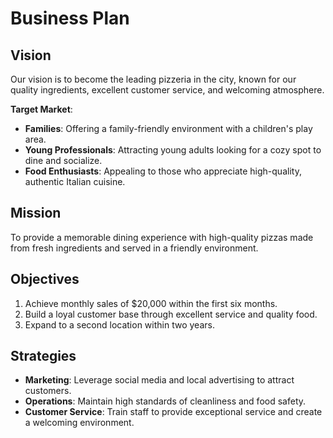 # Business Plan

## Vision
Our vision is to become the leading pizzeria in the city, known for our quality ingredients, excellent customer service, and welcoming atmosphere.

**Target Market**:
- **Families**: Offering a family-friendly environment with a children's play area.
- **Young Professionals**: Attracting young adults looking for a cozy spot to dine and socialize.
- **Food Enthusiasts**: Appealing to those who appreciate high-quality, authentic Italian cuisine.

## Mission
To provide a memorable dining experience with high-quality pizzas made from fresh ingredients and served in a friendly environment.

## Objectives
1. Achieve monthly sales of $20,000 within the first six months.
2. Build a loyal customer base through excellent service and quality food.
3. Expand to a second location within two years.

## Strategies
- **Marketing**: Leverage social media and local advertising to attract customers.
- **Operations**: Maintain high standards of cleanliness and food safety.
- **Customer Service**: Train staff to provide exceptional service and create a welcoming environment.
